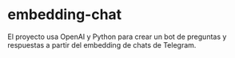 # embedding-chat
El proyecto usa OpenAI y Python para crear un bot de preguntas y respuestas a partir del embedding de chats de Telegram.
